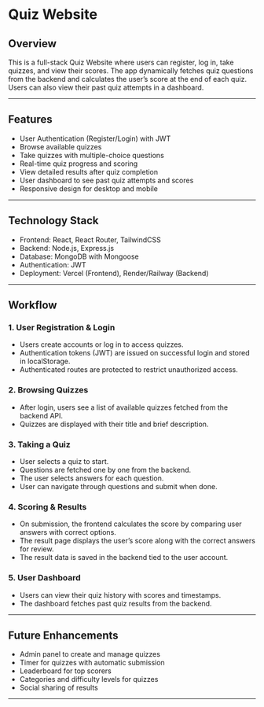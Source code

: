# Quiz Website

## Overview
This is a full-stack Quiz Website where users can register, log in, take quizzes, and view their scores. The app dynamically fetches quiz questions from the backend and calculates the user’s score at the end of each quiz. Users can also view their past quiz attempts in a dashboard.

---

## Features
- User Authentication (Register/Login) with JWT
- Browse available quizzes
- Take quizzes with multiple-choice questions
- Real-time quiz progress and scoring
- View detailed results after quiz completion
- User dashboard to see past quiz attempts and scores
- Responsive design for desktop and mobile

---

## Technology Stack
- Frontend: React, React Router, TailwindCSS
- Backend: Node.js, Express.js
- Database: MongoDB with Mongoose
- Authentication: JWT
- Deployment: Vercel (Frontend), Render/Railway (Backend)

---

## Workflow

### 1. User Registration & Login
- Users create accounts or log in to access quizzes.
- Authentication tokens (JWT) are issued on successful login and stored in localStorage.
- Authenticated routes are protected to restrict unauthorized access.

### 2. Browsing Quizzes
- After login, users see a list of available quizzes fetched from the backend API.
- Quizzes are displayed with their title and brief description.

### 3. Taking a Quiz
- User selects a quiz to start.
- Questions are fetched one by one from the backend.
- The user selects answers for each question.
- User can navigate through questions and submit when done.

### 4. Scoring & Results
- On submission, the frontend calculates the score by comparing user answers with correct options.
- The result page displays the user’s score along with the correct answers for review.
- The result data is saved in the backend tied to the user account.

### 5. User Dashboard
- Users can view their quiz history with scores and timestamps.
- The dashboard fetches past quiz results from the backend.

---

## Future Enhancements
- Admin panel to create and manage quizzes
- Timer for quizzes with automatic submission
- Leaderboard for top scorers
- Categories and difficulty levels for quizzes
- Social sharing of results

---
